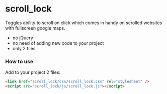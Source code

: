 # scroll_lock
Toggles ability to scroll on click which comes in handy on scrolled websites with fullscreen google maps.

  - no jQuery
  - no need of adding new code to your project
  - only 2 files

### How to use

Add to your project 2 files:

```html
<link href="scroll_lock/css/scroll_lock.css" rel="stylesheet" />
<script src="scroll_lock/js/scroll_lock.js"></script>
```
